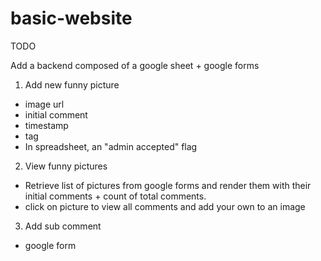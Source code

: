 # basic-website

TODO

Add a backend composed of a google sheet + google forms

1) Add new funny picture

- image url
- initial comment
- timestamp
- tag
- In spreadsheet, an "admin accepted" flag


2) View funny pictures
- Retrieve list of pictures from google forms and render them with their initial comments + count of total comments. 
- click on picture to view all comments and add your own to an image

3) Add sub comment
- google form

